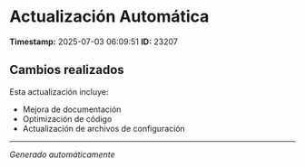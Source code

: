 # Actualización Automática

**Timestamp:** 2025-07-03 06:09:51
**ID:** 23207

## Cambios realizados

Esta actualización incluye:
- Mejora de documentación
- Optimización de código
- Actualización de archivos de configuración

---
*Generado automáticamente*
